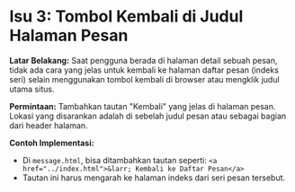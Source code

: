# Isu 3: Tombol Kembali di Judul Halaman Pesan

**Latar Belakang:**
Saat pengguna berada di halaman detail sebuah pesan, tidak ada cara yang jelas untuk kembali ke halaman daftar pesan (indeks seri) selain menggunakan tombol kembali di browser atau mengklik judul utama situs.

**Permintaan:**
Tambahkan tautan "Kembali" yang jelas di halaman pesan. Lokasi yang disarankan adalah di sebelah judul pesan atau sebagai bagian dari header halaman.

**Contoh Implementasi:**
- Di `message.html`, bisa ditambahkan tautan seperti: `<a href="../index.html">&larr; Kembali ke Daftar Pesan</a>`
- Tautan ini harus mengarah ke halaman indeks dari seri pesan tersebut.
